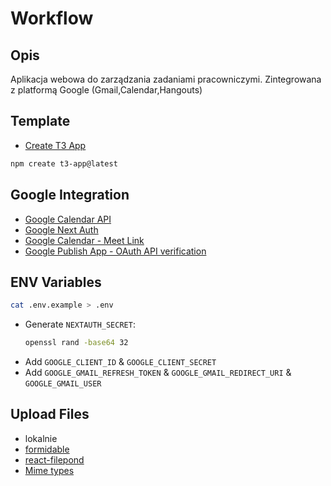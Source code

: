 # Workflow
## Opis
Aplikacja webowa do zarządzania zadaniami pracowniczymi. Zintegrowana z platformą Google (Gmail,Calendar,Hangouts)
## Template
- [Create T3 App](https://create.t3.gg/)
```bash
npm create t3-app@latest
```

## Google Integration
- [Google Calendar API](https://www.youtube.com/watch?v=c2b2yUNWFzI)
- [Google Next Auth](https://www.telerik.com/blogs/how-to-implement-google-authentication-nextjs-app-using-nextauth)
- [Google Calendar - Meet Link](https://gist.github.com/tanaikech/94791d48823e9659aa376cf7f0161d9b#javascript)
- [Google Publish App - OAuth API verification](https://support.google.com/cloud/answer/9110914?hl=pl)
  
## ENV Variables
```bash
cat .env.example > .env
```
- Generate `NEXTAUTH_SECRET`:
  ```bash
  openssl rand -base64 32
  ```
- Add `GOOGLE_CLIENT_ID` & `GOOGLE_CLIENT_SECRET`
- Add `GOOGLE_GMAIL_REFRESH_TOKEN` & `GOOGLE_GMAIL_REDIRECT_URI` & `GOOGLE_GMAIL_USER`

## Upload Files
- lokalnie
- [formidable](https://www.npmjs.com/package/formidable)
- [react-filepond](https://www.npmjs.com/package/react-filepond)
- [Mime types](https://developer.mozilla.org/en-US/docs/Web/HTTP/Basics_of_HTTP/MIME_types/Common_types)
